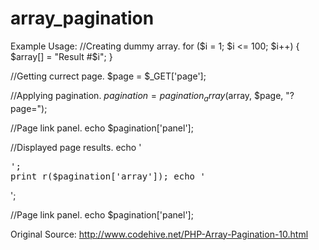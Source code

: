 array_pagination
================
Example Usage:
//Creating dummy array.
for ($i = 1; $i <= 100; $i++)
{
	$array[] = "Result #$i";
}

//Getting currect page.
$page = $_GET['page'];

//Applying pagination.
$pagination = pagination_array($array, $page, "?page=");

//Page link panel.
echo $pagination['panel'];

//Displayed page results.
echo '<pre>';
print_r($pagination['array']);
echo '</pre>';

//Page link panel.
echo $pagination['panel'];

Original Source:
http://www.codehive.net/PHP-Array-Pagination-10.html
